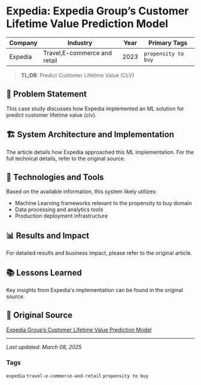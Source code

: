 # Expedia: Expedia Group’s Customer Lifetime Value Prediction Model

| Company | Industry | Year | Primary Tags | 
|---------|----------|------|--------------|
| Expedia | Travel,E-commerce and retail | 2023 | `propensity to buy` |

> **TL;DR**: Predict Customer Lifetime Value (CLV)

## 📝 Problem Statement

This case study discusses how Expedia implemented an ML solution for predict customer lifetime value (clv).

## 🏗️ System Architecture and Implementation

The article details how Expedia approached this ML implementation. For the full technical details, refer to the original source.

## 🔧 Technologies and Tools

Based on the available information, this system likely utilizes:

- Machine Learning frameworks relevant to the propensity to buy domain
- Data processing and analytics tools
- Production deployment infrastructure

## 📊 Results and Impact

For detailed results and business impact, please refer to the original article.

## 📚 Lessons Learned

Key insights from Expedia's implementation can be found in the original source.

## 🔗 Original Source

[Expedia Group’s Customer Lifetime Value Prediction Model](https://medium.com/expedia-group-tech/expedia-groups-customer-lifetime-value-prediction-model-7927cdd44342)

---

*Last updated: March 08, 2025*

### Tags

`expedia` `travel-e-commerce-and-retail` `propensity to buy`
